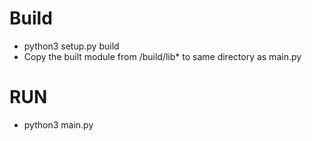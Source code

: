 # Build
- python3 setup.py build
- Copy the built module from /build/lib* to same directory as main.py

# RUN
- python3 main.py

